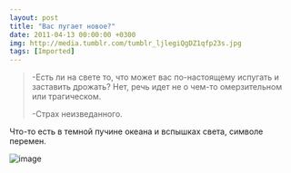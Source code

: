 ```yaml
---
layout: post
title: "Вас пугает новое?"
date: 2011-04-13 00:00:00 +0300
img: http://media.tumblr.com/tumblr_ljlegiQgDZ1qfp23s.jpg
tags: [Imported]
---
```


> <div>
> 
> -Есть ли на свете то, что может вас по-настоящему испугать и заставить дрожать? Нет, речь идет не о чем-то омерзительном или трагическом.
> 
> -Страх неизведанного.
> 
> </div>

Что-то есть в темной пучине океана и вспышках света, символе перемен.

![image](http://media.tumblr.com/tumblr_ljlegiQgDZ1qfp23s.jpg)